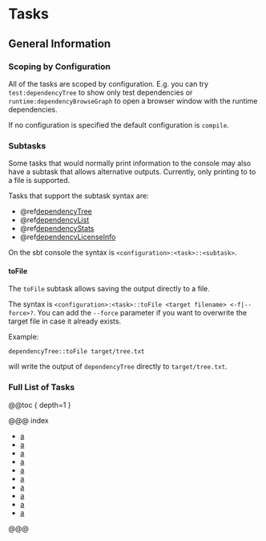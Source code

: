 # Tasks

## General Information

### Scoping by Configuration

All of the tasks are scoped by configuration. E.g. you can try `test:dependencyTree` to show only test dependencies or
`runtime:dependencyBrowseGraph` to open a browser window with the runtime dependencies.

If no configuration is specified the default configuration is `compile`.

### Subtasks

Some tasks that would normally print information to the console may also have a subtask that allows alternative
outputs. Currently, only printing to to a file is supported.

Tasks that support the subtask syntax are:

 * @ref[dependencyTree](dependencyTree.md)
 * @ref[dependencyList](dependencyList.md)
 * @ref[dependencyStats](dependencyStats.md)
 * @ref[dependencyLicenseInfo](dependencyLicenseInfo.md)
 
On the sbt console the syntax is `<configuration>:<task>::<subtask>`.


#### toFile
 
The `toFile` subtask allows saving the output directly to a file.

The syntax is `<configuration>:<task>::toFile <target filename> <-f|--force>?`. You can add the `--force`
parameter if you want to overwrite the target file in case it already exists.

Example:

```
dependencyTree::toFile target/tree.txt
```

will write the output of `dependencyTree` directly to `target/tree.txt`.

### Full List of Tasks

@@toc { depth=1 }

@@@ index

 * [a](dependencyBrowseGraph.md)
 * [a](dependencyTree.md)
 * [a](dependencyBrowseTree.md)
 * [a](dependencyList.md)
 * [a](dependencyStats.md)
 * [a](dependencyLicenseInfo.md)
 * [a](dependencyDot.md)
 * [a](dependencyGraphML.md)
 * [a](whatDependsOn.md)
 * [a](deprecated-tasks.md)

@@@